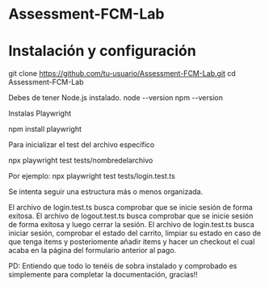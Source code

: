 # Assessment-FCM-Lab

# Instalación y configuración

git clone https://github.com/tu-usuario/Assessment-FCM-Lab.git
cd Assessment-FCM-Lab

Debes de tener Node.js instalado.
node --version
npm --version

Instalas Playwright

npm install playwright

Para inicializar el test del archivo específico

npx playwright test tests/nombredelarchivo

Por ejemplo: npx playwright test tests/login.test.ts

Se intenta seguir una estructura más o menos organizada.

El archivo de login.test.ts busca comprobar que se inicie sesión de forma exitosa.
El archivo de logout.test.ts busca comprobar que se inicie sesión de forma exitosa y luego cerrar la sesión.
El archivo de login.test.ts busca iniciar sesión, comprobar el estado del carrito, limpiar su estado en caso de que tenga items y posteriomente añadir items y hacer un checkout el cual acaba en la página del formulario anterior al pago.

PD: Entiendo que todo lo tenéis de sobra instalado y comprobado es simplemente para completar la documentación, gracias!!
